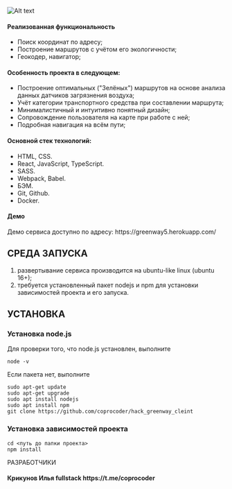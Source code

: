 ![Alt text](./src/images/home/Map1 "Optional title")

<h4>Реализованная функциональность</h4>
<ul>
    <li>Поиск координат по адресу;</li>
    <li>Построение маршрутов с учётом его экологичности;</li>
    <li>Геокодер, навигатор;</li>
</ul> 
<h4>Особенность проекта в следующем:</h4>
<ul>
 <li>Построение оптимальных ("Зелёных") маршрутов на основе анализа данных датчиков загрязнения воздуха;</li>  
 <li>Учёт категории транспортного средства при составлении маршрута;</li>  
 <li>Минималистичный и интуитивно понятный дизайн;</li>
 <li>Сопровождение пользователя на карте при работе с ней;</li>
 <li>Подробная навигация на всём пути;</li>  
 </ul>
<h4>Основной стек технологий:</h4>
<ul>
	<li>HTML, CSS.</li>
	<li>React, JavaScript, TypeScript.</li>
	<li>SASS.</li>
	<li>Webpack, Babel.</li>
	<li>БЭМ.</li>
	<li>Git, Github.</li>
	<li>Docker.</li>
 </ul>
<h4>Демо</h4>
<p>Демо сервиса доступно по адресу: https://greenway5.herokuapp.com/ </p>


СРЕДА ЗАПУСКА
------------
1) развертывание сервиса производится на ubuntu-like linux (ubuntu 16+);
2) требуется установленный пакет nodejs и npm для установки зависимостей проекта и его запуска.


УСТАНОВКА
------------
### Установка node.js

Для проверки того, что node.js установлен, выполните
~~~
node -v
~~~

Если пакета нет, выполните
~~~
sudo apt-get update
sudo apt-get upgrade
sudo apt install nodejs
sudo apt install npm
git clone https://github.com/coprocoder/hack_greenway_cleint
~~~

### Установка зависимостей проекта

~~~
cd <путь до папки проекта>
npm install
~~~

РАЗРАБОТЧИКИ

<h4>Крикунов Илья fullstack https://t.me/coprocoder</h4>


